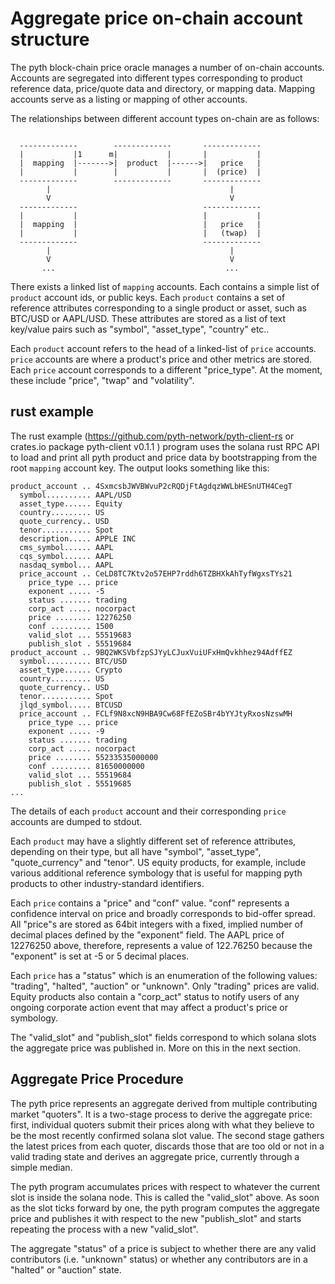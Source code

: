 # Aggregate price on-chain account structure

The pyth block-chain price oracle manages a number of on-chain accounts.  Accounts are segregated into different types corresponding to product reference data, price/quote data and directory, or mapping data. Mapping accounts serve as a listing or mapping of other accounts.

The relationships between different account types on-chain are as follows:

```

  -------------        -------------       -------------
  |           |1      m|           |       |           |
  |  mapping  |------->|  product  |------>|   price   |
  |           |        |           |       |  (price)  |
  -------------        -------------       -------------
        |                                        |
        V                                        V
  -------------                            -------------
  |           |                            |           |
  |  mapping  |                            |   price   |
  |           |                            |   (twap)  |
  -------------                            -------------
        |                                        |
        V                                        V
       ...                                      ...

```

There exists a linked list of `mapping` accounts. Each contains a simple list of `product` account ids, or public keys. Each `product` contains a set of reference attributes corresponding to a single product or asset, such as BTC/USD or AAPL/USD.  These attributes are stored as a list of text key/value pairs such as "symbol", "asset_type", "country" etc..

Each `product` account refers to the head of a linked-list of `price` accounts.  `price` accounts are where a product's price and other metrics are stored.  Each `price` account corresponds to a different "price_type". At the moment, these include "price", "twap" and "volatility".


## rust example

The rust example (https://github.com/pyth-network/pyth-client-rs or crates.io package pyth-client v0.1.1 ) program uses the solana rust RPC API to load and print all pyth product and price data by bootstrapping from the root `mapping` account key. The output looks something like this:

```
product_account .. 4SxmcsbJWVBWvuP2cRQDjFtAgdqzWWLbHESnUTH4CegT
  symbol.......... AAPL/USD
  asset_type...... Equity
  country......... US
  quote_currency.. USD
  tenor........... Spot
  description..... APPLE INC
  cms_symbol...... AAPL
  cqs_symbol...... AAPL
  nasdaq_symbol... AAPL
  price_account .. CeLD8TC7Ktv2o57EHP7rddh6TZBHXkAhTyfWgxsTYs21
    price_type ... price
    exponent ..... -5
    status ....... trading
    corp_act ..... nocorpact
    price ........ 12276250
    conf ......... 1500
    valid_slot ... 55519683
    publish_slot . 55519684
product_account .. 9BQ2WKSVbfzpSJYyLCJuxVuiUFxHmQvkhhez94AdffEZ
  symbol.......... BTC/USD
  asset_type...... Crypto
  country......... US
  quote_currency.. USD
  tenor........... Spot
  jlqd_symbol..... BTCUSD
  price_account .. FCLf9N8xcN9HBA9Cw68FfEZoSBr4bYYJtyRxosNzswMH
    price_type ... price
    exponent ..... -9
    status ....... trading
    corp_act ..... nocorpact
    price ........ 55233535000000
    conf ......... 81650000000
    valid_slot ... 55519684
    publish_slot . 55519685
...

```

The details of each `product` account and their corresponding `price` accounts are dumped to stdout.

Each `product` may have a slightly different set of reference attributes, depending on their type, but all have "symbol", "asset_type", "quote_currency" and "tenor". US equity products, for example, include various additional reference symbology that is useful for mapping pyth products to other industry-standard identifiers.

Each `price` contains a "price" and "conf" value. "conf" represents a confidence interval on price and broadly corresponds to bid-offer spread.  All "price"s are stored as 64bit integers with a fixed, implied number of decimal places defined by the "exponent" field. The AAPL price of 12276250 above, therefore, represents a value of 122.76250 because the "exponent" is set at -5 or 5 decimal places.

Each `price` has a "status" which is an enumeration of the following values: "trading", "halted", "auction" or "unknown".  Only "trading" prices are valid.  Equity products also contain a "corp_act" status to notify users of any ongoing corporate action event that may affect a product's price or symbology.

The "valid_slot" and "publish_slot" fields correspond to which solana slots the aggregate price was published in.  More on this in the next section.


## Aggregate Price Procedure

The pyth price represents an aggregate derived from multiple contributing market "quoters".  It is a two-stage process to derive the aggregate price: first, individual quoters submit their prices along with what they believe to be the most recently confirmed solana slot value.  The second stage gathers the latest prices from each quoter, discards those that are too old or not in a valid trading state and derives an aggregate price, currently through a simple median.

The pyth program accumulates prices with respect to whatever the current slot is inside the solana node. This is called the "valid_slot" above. As soon as the slot ticks forward by one, the pyth program computes the aggregate price and publishes it with respect to the new "publish_slot" and starts repeating the process with a new "valid_slot".

The aggregate "status" of a price is subject to whether there are any valid contributors (i.e. "unknown" status) or whether any contributors are in a "halted" or "auction" state.


